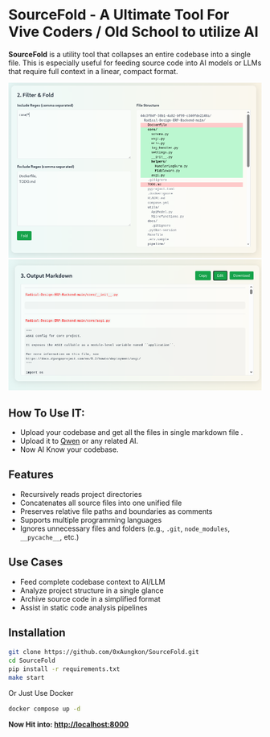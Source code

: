 # SourceFold - A Ultimate Tool For Vive Coders / Old School to utilize AI 

**SourceFold** is a utility tool that collapses an entire codebase into a single file. This is especially useful for feeding source code into AI models or LLMs that require full context in a linear, compact format.

<img src="static/images/gui.png" alt="Output 1" width="600"/>  
<img src="static/images/output1.png" alt="Output 1" width="600"/>  

## How To Use IT:
- Upload your codebase and get all the files in single markdown file . 
- Upload it to [Qwen](https://chat.qwen.ai/) or any related AI. 
- Now AI Know your codebase.


## Features

- Recursively reads project directories
- Concatenates all source files into one unified file
- Preserves relative file paths and boundaries as comments
- Supports multiple programming languages
- Ignores unnecessary files and folders (e.g., `.git`, `node_modules`, `__pycache__`, etc.)

## Use Cases

- Feed complete codebase context to AI/LLM
- Analyze project structure in a single glance
- Archive source code in a simplified format
- Assist in static code analysis pipelines

## Installation

```bash
git clone https://github.com/0xAungkon/SourceFold.git
cd SourceFold
pip install -r requirements.txt
make start
```

Or Just Use Docker
```bash
docker compose up -d
```

**Now Hit into: [http://localhost:8000](http://localhost:8000)**

